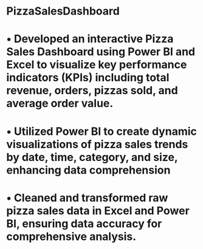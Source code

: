 # PizzaSalesDashboard
# •	Developed an interactive Pizza Sales Dashboard using Power BI and Excel to visualize key performance indicators (KPIs) including total revenue, orders, pizzas sold, and average order value.
# •	Utilized Power BI to create dynamic visualizations of pizza sales trends by date, time, category, and size, enhancing data comprehension
# •	Cleaned and transformed raw pizza sales data in Excel and Power BI, ensuring data accuracy for comprehensive analysis. 
